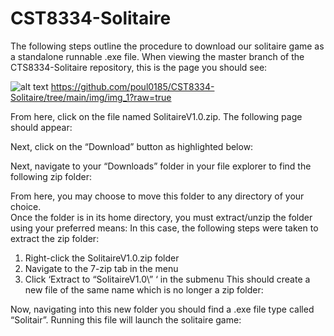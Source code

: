 # CST8334-Solitaire
The following steps outline the procedure to download our solitaire game as a standalone runnable .exe file. 
When viewing the master branch of the CTS8334-Solitaire repository, this is the page you should see:

![alt text](https://github.com/poul0185/CST8334-Solitaire/tree/main/img/img_1.png?raw=true)
https://github.com/poul0185/CST8334-Solitaire/tree/main/img/img_1?raw=true
 
From here, click on the file named SolitaireV1.0.zip. The following page should appear:
 
Next, click on the “Download” button as highlighted below:
 


Next, navigate to your “Downloads” folder in your file explorer to find the following zip folder:
  
From here, you may choose to move this folder to any directory of your choice.  
Once the folder is in its home directory, you must extract/unzip the folder using your preferred means:
In this case, the following steps were taken to extract the zip folder:
1.	Right-click the SolitaireV1.0.zip folder
2.	Navigate to the 7-zip tab in the menu
3.	Click ‘Extract to “SolitaireV1.0\” ‘ in the submenu
This should create a new file of the same name which is no longer a zip folder:
 
Now, navigating into this new folder you should find a .exe file type called “Solitair”. Running this file will launch the solitaire game:
 
